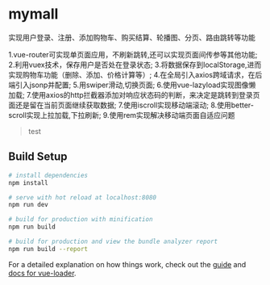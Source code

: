 # mymall

实现用户登录、注册、添加购物车、购买结算、轮播图、分页、路由跳转等功能

1.vue-router可实现单页面应用，不刷新跳转,还可以实现页面间传参等其他功能;
2.利用vuex技术，保存用户是否处在登录状态;
3.将数据保存到localStorage,进而实现购物车功能（删除、添加、价格计算等）;
4.在全局引入axios跨域请求，在后端引入jsonp并配置;
5.用swiper滑动,切换页面;
6.使用vue-lazyload实现图像懒加载;
7.使用axios的http拦截器添加对响应状态码的判断，来决定是跳转到登录页面还是留在当前页面继续获取数据;
7.使用iscroll实现移动端滚动;
8.使用better-scroll实现上拉加载,下拉刷新;
9.使用rem实现解决移动端页面自适应问题

> test

## Build Setup

``` bash
# install dependencies
npm install

# serve with hot reload at localhost:8080
npm run dev

# build for production with minification
npm run build

# build for production and view the bundle analyzer report
npm run build --report
```

For a detailed explanation on how things work, check out the [guide](http://vuejs-templates.github.io/webpack/) and [docs for vue-loader](http://vuejs.github.io/vue-loader).
